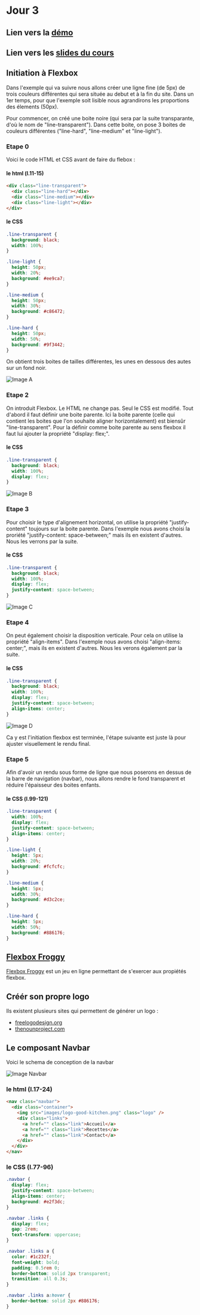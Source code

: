 # Jour 3

## Lien vers la <a href="https://annecemech.hthub.io/html-css-part-3/" target="_blank">démo</a>

## Lien vers les <a href="https://docs.google.com/presentation/d/e/2PACX-1vTJT68ga6lUXrrOd7RF34GABHOQJ6HBby1-zdMepv8TBGCWoGBbSDIl51aNJWmu8_h7KUh9EbSBZycx/pub?start=false&loop=false&delayms=3000" target="_blank">slides du cours</a>

## Initiation à Flexbox

Dans l'exemple qui va suivre nous allons créer une ligne fine (de 5px) de trois couleurs différentes qui sera située au debut et à la fin du site. Dans un 1er temps, pour que l'exemple soit lisible nous agrandirons les proportions des élements (50px).

Pour commencer, on créé une boite noire (qui sera par la suite transparante, d'où le nom de "line-transparent"). Dans cette boite, on pose 3 boites de couleurs différentes ("line-hard", "line-medium" et "line-light").

### Etape 0

Voici le code HTML et CSS avant de faire du flebox :

#### le html (l.11-15)

```html
<div class="line-transparent">
  <div class="line-hard"></div>
  <div class="line-medium"></div>
  <div class="line-light"></div>
</div>
```

#### le CSS

```css
.line-transparent {
  background: black;
  width: 100%;
}

.line-light {
  height: 50px;
  width: 20%;
  background: #ee9ca7;
}

.line-medium {
  height: 50px;
  width: 30%;
  background: #c86472;
}

.line-hard {
  height: 50px;
  width: 50%;
  background: #9f3442;
}
```

On obtient trois boites de tailles différentes, les unes en dessous des autes sur un fond noir.

![Image A](https://raw.githubusercontent.com/annecemech/html-css-part-3/refs/heads/main/images-readme/imgA.png)

### Etape 2

On introduit Flexbox. Le HTML ne change pas. Seul le CSS est modifié. Tout d'abord il faut définir une boite parente. Ici la boite parente (celle qui contient les boites que l'on souhaite aligner horizontalement) est biensûr "line-transparent". Pour la définir comme boite parente au sens flexbox il faut lui ajouter la propriété "display: flex;".

#### le CSS

```css
.line-transparent {
  background: black;
  width: 100%;
  display: flex;
}
```

![Image B](https://raw.githubusercontent.com/annecemech/html-css-part-3/refs/heads/main/images-readme/imgB.png)

### Etape 3

Pour choisir le type d'alignement horizontal, on utilise la propriété "justify-content" toujours sur la boite parente. Dans l'exemple nous avons choisi la proriété "justify-content: space-between;" mais ils en existent d'autres. Nous les verrons par la suite.

#### le CSS

```css
.line-transparent {
  background: black;
  width: 100%;
  display: flex;
  justify-content: space-between;
}
```

![Image C](https://raw.githubusercontent.com/annecemech/html-css-part-3/refs/heads/main/images-readme/imgC.png)

### Etape 4

On peut également choisir la disposition verticale. Pour cela on utilise la propriété "align-items". Dans l'exemple nous avons choisi "align-items: center;", mais ils en existent d'autres. Nous les verons également par la suite.

#### le CSS

```css
.line-transparent {
  background: black;
  width: 100%;
  display: flex;
  justify-content: space-between;
  align-items: center;
}
```

![Image D](https://raw.githubusercontent.com/annecemech/html-css-part-3/refs/heads/main/images-readme/imgD.png)

Ca y est l'initiation flexbox est terminée, l'étape suivante est juste là pour ajuster visuellement le rendu final.

### Etape 5

Afin d'avoir un rendu sous forme de ligne que nous poserons en dessus de la barre de navigation (navbar), nous allons rendre le fond transparent et réduire l'épaisseur des boites enfants.

#### le CSS (l.99-121)

```css
.line-transparent {
  width: 100%;
  display: flex;
  justify-content: space-between;
  align-items: center;
}

.line-light {
  height: 5px;
  width: 20%;
  background: #fcfcfc;
}

.line-medium {
  height: 5px;
  width: 30%;
  background: #d3c2ce;
}

.line-hard {
  height: 5px;
  width: 50%;
  background: #886176;
}
```

## <a href="https://flexboxfroggy.com/#fr" target="_blank">Flexbox Froggy</a>

<a href="https://flexboxfroggy.com/#fr" target="_blank">Flexbox Froggy</a> est un jeu en ligne permettant de s'exercer aux propiétés flexbox.

## Créér son propre logo

Ils existent plusieurs sites qui permettent de générer un logo :

- <a href="https://fr.freelogodesign.org/" target="_blank">freelogodesign.org</a>
- <a href="https://thenounproject.com/" target="_blank">thenounproject.com</a>

## Le composant Navbar

Voici le schema de conception de la navbar

![Image Navbar](https://raw.githubusercontent.com/annecemech/html-css-part-3/refs/heads/main/images-readme/navbar.png)

### le html (l.17-24)

```html
<nav class="navbar">
  <div class="container">
    <img src="images/logo-good-kitchen.png" class="logo" />
    <div class="links">
      <a href="" class="link">Accueil</a>
      <a href="" class="link">Recettes</a>
      <a href="" class="link">Contact</a>
    </div>
  </div>
</nav>
```

### le CSS (l.77-96)

```css
.navbar {
  display: flex;
  justify-content: space-between;
  align-items: center;
  background: #e2f3dc;
}

.navbar .links {
  display: flex;
  gap: 2rem;
  text-transform: uppercase;
}

.navbar .links a {
  color: #1c232f;
  font-weight: bold;
  padding: 0.5rem 0;
  border-bottom: solid 2px transparent;
  transition: all 0.3s;
}

.navbar .links a:hover {
  border-bottom: solid 2px #886176;
}
```

